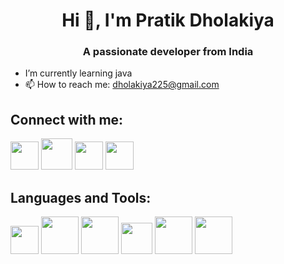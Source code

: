 <h1 align="center"> Hi 👋, I'm Pratik Dholakiya</h1>

<h3 align="center">A passionate developer from India</h3>

- I’m currently learning java
- 📫 How to reach me: dholakiya225@gmail.com

  
<h2>Connect with me:</h2>
<a href="https://www.linkedin.com/in/pratik-dholakiya"><img width="45px" src="https://pngimg.com/uploads/linkedIn/linkedIn_PNG8.png"></a>
<a href="https://x.com/Pratiikxd"><img margin="5px" width="50px" src="https://static.vecteezy.com/system/resources/previews/034/800/663/original/x-new-twitter-logo-free-png.png"></a>
<a href="https://www.instagram.com/patriikxd"><img margin="5px" width="45px" src="https://logopng.com.br/logos/instagram-40.png"></a>
<a href="https://leetcode.com/u/dholakiya225"><img margin="5px" width="45px" src="https://cdn.iconscout.com/icon/free/png-512/leetcode-3628885-3030025.png"></a>

<h2>Languages and Tools:</h2>
<a href="#"><img src="https://logodownload.org/wp-content/uploads/2016/10/html5-logo-8.png" width="45px"></a>
<a href="#"><img src="https://logospng.org/download/css-3/logo-css-3-2048.png" width="60px"></a>
<a href="#"><img src="https://cdn.freebiesupply.com/logos/large/2x/java-logo-png-transparent.png" width="60px"></a>
<a href="#"><img src="https://miro.medium.com/max/500/1*AbiX4LwtSNozoyfypcKvEg.png" width="50px"></a>
<a href="#"><img src="" width="60px"></a>
<a href="#"><img src="" width="60px"></a>
